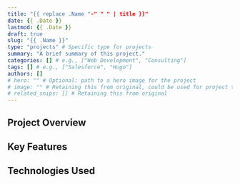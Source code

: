 ```yaml
---
title: "{{ replace .Name "-" " " | title }}"
date: {{ .Date }}
lastmod: {{ .Date }}
draft: true
slug: "{{ .Name }}"
type: "projects" # Specific type for projects
summary: "A brief summary of this project."
categories: [] # e.g., ["Web Development", "Consulting"]
tags: [] # e.g., ["Salesforce", "Hugo"]
authors: []
# hero: "" # Optional: path to a hero image for the project
# image: "" # Retaining this from original, could be used for project thumbnail
# related_snips: [] # Retaining this from original
---
```


## Project Overview

## Key Features

## Technologies Used
